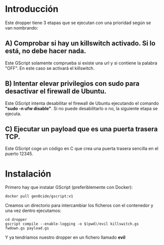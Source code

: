 # Introducción

Este dropper tiene 3 etapas que se ejecutan con una prioridad según se van nombrando:

## A) Comprobar si hay un killswitch activado. Si lo está, no debe hacer nada.

Este GScript solamente comprueba si existe una url y si contiene la palabra "OFF". En este caso se activará el killswitch.

## B) Intentar elevar privilegios con sudo para desactivar el firewall de Ubuntu.

Este GScript intenta desabilitar el firewall de Ubuntu ejecutando el comando **"sudo -n ufw disable"**. Si no puede desabilitarlo o no, la siguiente etapa se ejecuta.

## C) Ejecutar un payload que es una puerta trasera TCP.

Este GScript coge un código en C que crea una puerta trasera sencilla en el puerto 12345.

# Instalación

Primero hay que instalar GScript (preferiblemente con Docker): 

```shell
docker pull gen0cide/gscript:v1
```

Creamos un directorio para intercambiar los ficheros con el contenedor y una vez dentro ejecutamos:

```shell
cd dropper
gscript compile --enable-logging -o $(pwd)/evil killswitch.gs fwdown.gs payload.gs
```

Y ya tendriamos nuestro dropper en un fichero llamado **evil**
